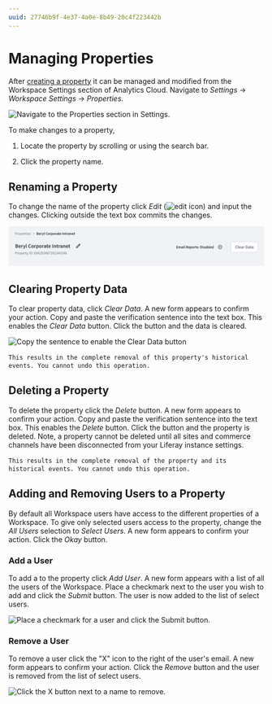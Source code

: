 ```yaml
---
uuid: 27746b9f-4e37-4a0e-8b49-20c4f223442b
---
```

# Managing Properties

After [creating a property](../workspace-settings/scoping-sites-and-individuals-using-properties.md#creating-a-property) it can be managed and modified from the Workspace Settings section of Analytics Cloud. Navigate to *Settings* &rarr; *Workspace Settings* &rarr; *Properties*.

![Navigate to the Properties section in Settings.](./managing-properties/images/01.png)

To make changes to a property,

1. Locate the property by scrolling or using the search bar.

1. Click the property name. 

## Renaming a Property

To change the name of the property click *Edit* (![edit icon](../images/icon-edit.png)) and input the changes. Clicking outside the text box commits the changes.

![Click the edit icon to change the Property name.](./managing-properties/images/02.png)

## Clearing Property Data

To clear property data, click *Clear Data*. A new form appears to confirm your action. Copy and paste the verification sentence into the text box. This enables the *Clear Data* button. Click the button and the data is cleared.

![Copy the sentence to enable the Clear Data button](./managing-properties/images/03.png)

```{warning}
This results in the complete removal of this property's historical events. You cannot undo this operation.
```

## Deleting a Property

To delete the property click the _Delete_ button. A new form appears to confirm your action. Copy and paste the verification sentence into the text box. This enables the _Delete_ button. Click the button and the property is deleted. Note, a property cannot be deleted until all sites and commerce channels have been disconnected from your Liferay instance settings. 

```{warning}
This results in the complete removal of the property and its historical events. You cannot undo this operation.
```

## Adding and Removing Users to a Property

By default all Workspace users have access to the different properties of a Workspace. To give only selected users access to the property, change the *All Users* selection to *Select Users*. A new form appears to confirm your action. Click the *Okay* button.

### Add a User

To add a to the property click *Add User*. A new form appears with a list of all the users of the Workspace. Place a checkmark next to the user you wish to add and click the *Submit* button. The user is now added to the list of select users.

![Place a checkmark for a user and click the Submit button.](./managing-properties/images/04.png)

### Remove a User

To remove a user click the "X" icon to the right of the user's email. A new form appears to confirm your action. Click the *Remove* button and the user is removed from the list of select users.

![Click the X button next to a name to remove.](./managing-properties/images/05.png)
